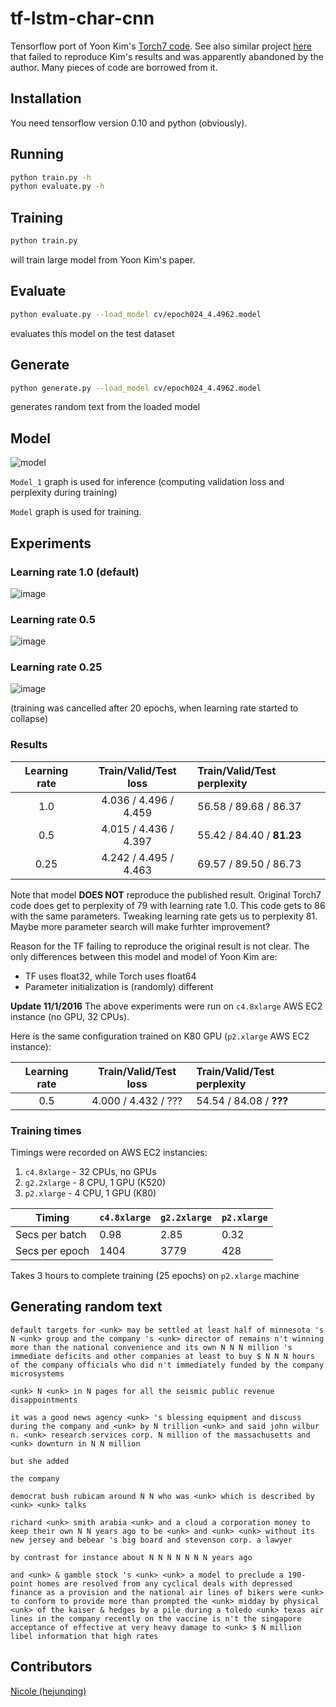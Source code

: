 # tf-lstm-char-cnn

Tensorflow port of Yoon Kim's [Torch7 code](https://github.com/yoonkim/lstm-char-cnn). See also similar project [here](https://github.com/carpedm20/lstm-char-cnn-tensorflow) that failed to reproduce Kim's results and was apparently abandoned by the author. Many pieces of code are borrowed from it.

## Installation
You need tensorflow version 0.10 and python (obviously).

## Running

```sh
python train.py -h
python evaluate.py -h
```

## Training

```sh
python train.py
```
will train large model from Yoon Kim's paper.

## Evaluate

```sh
python evaluate.py --load_model cv/epoch024_4.4962.model
```
evaluates this model on the test dataset

## Generate

```sh
python generate.py --load_model cv/epoch024_4.4962.model
```
generates random text from the loaded model

## Model

![model](https://cloud.githubusercontent.com/assets/14280777/17991383/13990c56-6b0c-11e6-8a9f-f4de07a6984f.png)

`Model_1` graph is used for inference (computing validation loss and perplexity during training)

`Model` graph is used for training.

## Experiments

### Learning rate 1.0 (default)

![image](https://cloud.githubusercontent.com/assets/14280777/18585742/bd288cd4-7be6-11e6-82fd-d0d4acf727c1.png)

### Learning rate 0.5

![image](https://cloud.githubusercontent.com/assets/14280777/18585850/6d207c6e-7be7-11e6-80a2-b48185d76b2c.png)

### Learning rate 0.25

![image](https://cloud.githubusercontent.com/assets/14280777/18585916/d9520d58-7be7-11e6-80df-3d400ae11325.png)

(training was cancelled after 20 epochs, when learning rate started to collapse)

### Results

| Learning rate  |  Train/Valid/Test loss  |  Train/Valid/Test perplexity  |
|:--------------:|:-----------------------:|:------------------------------|
| 1.0            | 4.036 / 4.496 / 4.459   | 56.58 / 89.68 / 86.37         |
| 0.5            | 4.015 / 4.436 / 4.397   | 55.42 / 84.40 / **81.23**     |
| 0.25           | 4.242 / 4.495 / 4.463   | 69.57 / 89.50 / 86.73         |

Note that model **DOES NOT** reproduce the published result. Original Torch7 code does get to perplexity of 79 with learning rate 1.0.
This code gets to 86 with the same parameters. Tweaking learning rate gets us to perplexity 81. Maybe more parameter search will make furhter improvement?

Reason for the TF failing to reproduce the original result is not clear. The only differences between this model and model of Yoon Kim are:

* TF uses float32, while Torch uses float64
* Parameter initialization is (randomly) different

**Update 11/1/2016**
The above experiments were run on `c4.8xlarge` AWS EC2 instance (no GPU, 32 CPUs).

Here is the same configuration trained on K80 GPU (`p2.xlarge` AWS EC2 instance):

| Learning rate  |  Train/Valid/Test loss  |  Train/Valid/Test perplexity  |
|:--------------:|:-----------------------:|:------------------------------|
| 0.5            | 4.000 / 4.432 /   ???   | 54.54 / 84.08 / **???**     |


### Training times

Timings were recorded on AWS EC2 instancies:

1. `c4.8xlarge` - 32 CPUs, no GPUs
2. `g2.2xlarge` - 8 CPU, 1 GPU (K520)
3. `p2.xlarge`  - 4 CPU, 1 GPU (K80)

|   Timing        | `c4.8xlarge` | `g2.2xlarge` | `p2.xlarge` |
|-----------------|--------------|--------------|-------------|
| Secs per batch  | 0.98         | 2.85         | 0.32        |
| Secs per epoch  | 1404         | 3779         | 428         |

Takes 3 hours to complete training (25 epochs) on `p2.xlarge` machine

## Generating random text
```
default targets for <unk> may be settled at least half of minnesota 's N <unk> group and the company 's <unk> director of remains n't winning more than the national convenience and its own N N N million 's immediate deficits and other companies at least to buy $ N N N hours of the company officials who did n't immediately funded by the company microsystems

<unk> N <unk> in N pages for all the seismic public revenue disappointments

it was a good news agency <unk> 's blessing equipment and discuss during the company and <unk> by N trillion <unk> and said john wilbur n. <unk> research services corp. N million of the massachusetts and <unk> downturn in N N million

but she added

the company

democrat bush rubicam around N N who was <unk> which is described by <unk> <unk> talks

richard <unk> smith arabia <unk> and a cloud a corporation money to keep their own N N years ago to be <unk> and <unk> <unk> without its new jersey and bebear 's big board and stevenson corp. a lawyer

by contrast for instance about N N N N N N N years ago

and <unk> & gamble stock 's <unk> <unk> a model to preclude a 190-point homes are resolved from any cyclical deals with depressed finance as a provision and the national air lines of bikers were <unk> to conform to provide more than prompted the <unk> midday by physical <unk> of the kaiser & hedges by a pile during a toledo <unk> texas air lines in the company recently on the vaccine is n't the singapore acceptance of effective at very heavy damage to <unk> $ N million libel information that high rates
```

## Contributors

[Nicole (hejunqing)](https://github.com/hejunqing)
